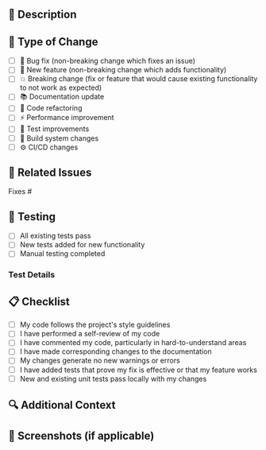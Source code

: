 ## 📝 Description

<!-- Provide a brief description of the changes -->

## 🔧 Type of Change

<!-- Check all that apply -->

- [ ] 🐛 Bug fix (non-breaking change which fixes an issue)
- [ ] 🚀 New feature (non-breaking change which adds functionality)
- [ ] 💥 Breaking change (fix or feature that would cause existing functionality to not work as expected)
- [ ] 📚 Documentation update
- [ ] 🧹 Code refactoring
- [ ] ⚡ Performance improvement
- [ ] 🧪 Test improvements
- [ ] 🔧 Build system changes
- [ ] ⚙️ CI/CD changes

## 🎯 Related Issues

<!-- Link related issues using "Fixes #123" or "Closes #123" -->

Fixes #

## 🧪 Testing

<!-- Describe the tests that you ran to verify your changes -->

- [ ] All existing tests pass
- [ ] New tests added for new functionality
- [ ] Manual testing completed

### Test Details

<!-- Provide details about testing -->

## 📋 Checklist

- [ ] My code follows the project's style guidelines
- [ ] I have performed a self-review of my code
- [ ] I have commented my code, particularly in hard-to-understand areas
- [ ] I have made corresponding changes to the documentation
- [ ] My changes generate no new warnings or errors
- [ ] I have added tests that prove my fix is effective or that my feature works
- [ ] New and existing unit tests pass locally with my changes

## 🔍 Additional Context

<!-- Add any other context about the pull request here -->

## 📸 Screenshots (if applicable)

<!-- Add screenshots to help explain your changes -->
